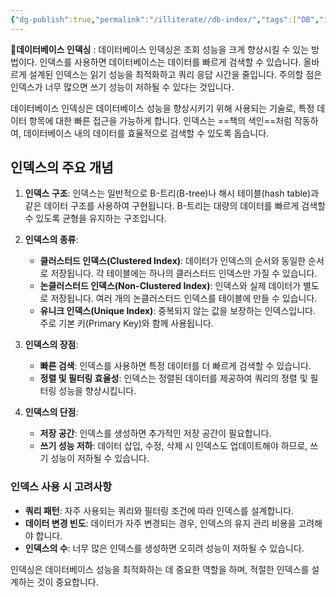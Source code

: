 ```yaml
---
{"dg-publish":true,"permalink":"/illiterate//db-index/","tags":["DB","index"],"noteIcon":"","created":"2025-03-06T23:13:00","updated":"2025-03-06T23:14:09+09:00"}
---
```


**데이터베이스 인덱싱** : 데이터베이스 인덱싱은 조회 성능을 크게 향상시킬 수 있는 방법이다. 인덱스를 사용하면 데이터베이스는 데이터를 빠르게 검색할 수 있습니다. 올바르게 설계된 인덱스는 읽기 성능을 최적화하고 쿼리 응답 시간을 줄입니다. 주의할 점은 인덱스가 너무 많으면 쓰기 성능이 저하될 수 있다는 것입니다.

데이터베이스 인덱싱은 데이터베이스 성능을 향상시키기 위해 사용되는 기술로, 특정 데이터 항목에 대한 빠른 접근을 가능하게 합니다. 인덱스는 ==책의 색인==처럼 작동하여, 데이터베이스 내의 데이터를 효율적으로 검색할 수 있도록 돕습니다.

## 인덱스의 주요 개념

1. **인덱스 구조**: 인덱스는 일반적으로 B-트리(B-tree)나 해시 테이블(hash table)과 같은 데이터 구조를 사용하여 구현됩니다. B-트리는 대량의 데이터를 빠르게 검색할 수 있도록 균형을 유지하는 구조입니다.

2. **인덱스의 종류**:
   - **클러스터드 인덱스(Clustered Index)**: 데이터가 인덱스의 순서와 동일한 순서로 저장됩니다. 각 테이블에는 하나의 클러스터드 인덱스만 가질 수 있습니다.
   - **논클러스터드 인덱스(Non-Clustered Index)**: 인덱스와 실제 데이터가 별도로 저장됩니다. 여러 개의 논클러스터드 인덱스를 테이블에 만들 수 있습니다.
   - **유니크 인덱스(Unique Index)**: 중복되지 않는 값을 보장하는 인덱스입니다. 주로 기본 키(Primary Key)와 함께 사용됩니다.

3. **인덱스의 장점**:
   - **빠른 검색**: 인덱스를 사용하면 특정 데이터를 더 빠르게 검색할 수 있습니다.
   - **정렬 및 필터링 효율성**: 인덱스는 정렬된 데이터를 제공하여 쿼리의 정렬 및 필터링 성능을 향상시킵니다.

4. **인덱스의 단점**:
   - **저장 공간**: 인덱스를 생성하면 추가적인 저장 공간이 필요합니다.
   - **쓰기 성능 저하**: 데이터 삽입, 수정, 삭제 시 인덱스도 업데이트해야 하므로, 쓰기 성능이 저하될 수 있습니다.

### 인덱스 사용 시 고려사항

- **쿼리 패턴**: 자주 사용되는 쿼리와 필터링 조건에 따라 인덱스를 설계합니다.
- **데이터 변경 빈도**: 데이터가 자주 변경되는 경우, 인덱스의 유지 관리 비용을 고려해야 합니다.
- **인덱스의 수**: 너무 많은 인덱스를 생성하면 오히려 성능이 저하될 수 있습니다.

인덱싱은 데이터베이스 성능을 최적화하는 데 중요한 역할을 하며, 적절한 인덱스를 설계하는 것이 중요합니다. 